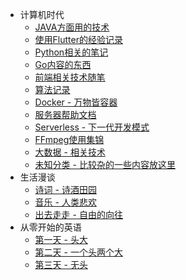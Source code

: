 - 计算机时代
  - [JAVA方面用的技术](/计算机时代/Java世界/1.DelegatingFilterProxy.md)
  - [使用Flutter的经验记录](/计算机时代/Flutter冲/1.Dart请求工具封装.md)
  - [Python相关的笔记](/计算机时代/无限Python/1.子进程执行shell命令.md)
  - [Go内容的东西](/计算机时代/进军Go语言/1.交叉编译.md)
  - [前端相关技术随笔](/计算机时代/前端系列/1.仿Medium编辑页.md)
  - [算法记录](/计算机时代/算法(啊哈)/1.分布式ID生成-雪花算法.md)
  - [Docker - 万物皆容器](计算机时代/Docker万物生/1.ApiSix使用指南.md)
  - [服务器帮助文档](/计算机时代/服务器/1.AlibabaCloudLinux3(SoaringFalcon).md)
  - [Serverless - 下一代开发模式](/计算机时代/云函数/1.Serverless开发者平台.md)
  - [FFmpeg使用集锦](/计算机时代/音视频集锦/1.ffmpeg命令集合.md)
  - [大数据 - 相关技术](/计算机时代/大数据/1.Flink-SQL同步示例.md)
  - [未知分类 - 比较杂的一些内容放这里](/计算机时代/未知分类/1.ApacheDoris.md)
- 生活漫谈
  - [诗词 - 诗酒田园](/生活漫谈/诗词/1.定风波.md)
  - [音乐 - 人类悲欢](/生活漫谈/音乐/1.漠河舞厅.md)
  - [出去走走 - 自由的向往](/生活漫谈/出去走走/1.二〇一九-一人游.md)
- 从零开始的英语
  - [第一天 - 头大](/从零开始的英语/1.abbreviation-abnormal-ability.md)
  - [第二天 - 一个头两个大](/从零开始的英语/2.sunburn-showcase-after-graduation.md)
  - [第三天 - 无头](/从零开始的英语/3.mutate-assumes-lake.md)